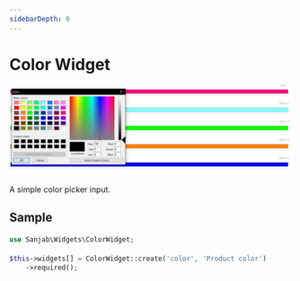 ```yaml
---
sidebarDepth: 0
---
```

# Color Widget
![Color widget](../images/screenshots/widgets/color.jpg)

A simple color picker input.

## Sample
```php
use Sanjab\Widgets\ColorWidget;

$this->widgets[] = ColorWidget::create('color', 'Product color')
    ->required();
```
